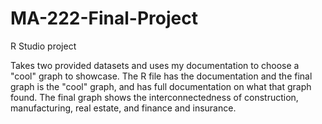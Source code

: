 # MA-222-Final-Project
R Studio project

Takes two provided datasets and uses my documentation to choose a "cool" graph to showcase. The R file has the documentation and the final graph is the "cool" graph, and has full documentation on what that graph found.
The final graph shows the interconnectedness of construction, manufacturing, real estate, and finance and insurance.
